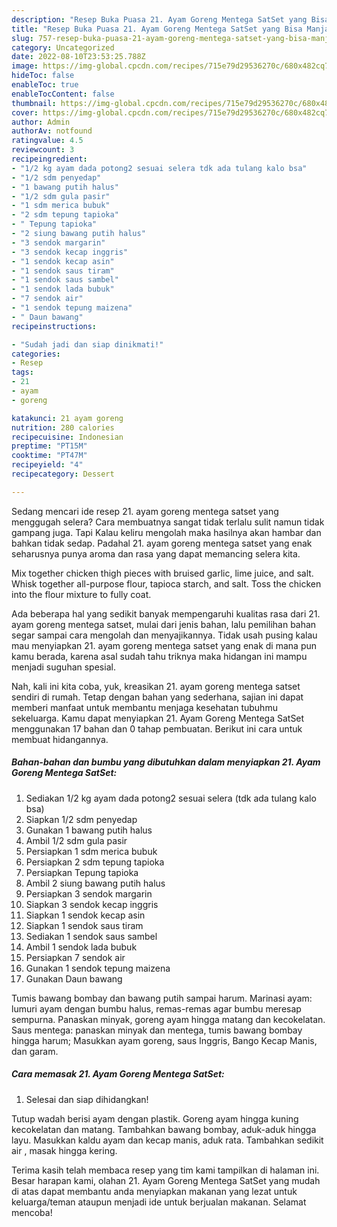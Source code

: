 ```yaml
---
description: "Resep Buka Puasa 21. Ayam Goreng Mentega SatSet yang Bisa Manjain Lidah "
title: "Resep Buka Puasa 21. Ayam Goreng Mentega SatSet yang Bisa Manjain Lidah "
slug: 757-resep-buka-puasa-21-ayam-goreng-mentega-satset-yang-bisa-manjain-lidah
category: Uncategorized
date: 2022-08-10T23:53:25.788Z
image: https://img-global.cpcdn.com/recipes/715e79d29536270c/680x482cq70/21-ayam-goreng-mentega-satset-foto-resep-utama.jpg
hideToc: false
enableToc: true
enableTocContent: false
thumbnail: https://img-global.cpcdn.com/recipes/715e79d29536270c/680x482cq70/21-ayam-goreng-mentega-satset-foto-resep-utama.jpg
cover: https://img-global.cpcdn.com/recipes/715e79d29536270c/680x482cq70/21-ayam-goreng-mentega-satset-foto-resep-utama.jpg
author: Admin
authorAv: notfound
ratingvalue: 4.5
reviewcount: 3
recipeingredient:
- "1/2 kg ayam dada potong2 sesuai selera tdk ada tulang kalo bsa"
- "1/2 sdm penyedap"
- "1 bawang putih halus"
- "1/2 sdm gula pasir"
- "1 sdm merica bubuk"
- "2 sdm tepung tapioka"
- " Tepung tapioka"
- "2 siung bawang putih halus"
- "3 sendok margarin"
- "3 sendok kecap inggris"
- "1 sendok kecap asin"
- "1 sendok saus tiram"
- "1 sendok saus sambel"
- "1 sendok lada bubuk"
- "7 sendok air"
- "1 sendok tepung maizena"
- " Daun bawang"
recipeinstructions:

- "Sudah jadi dan siap dinikmati!"
categories:
- Resep
tags:
- 21
- ayam
- goreng

katakunci: 21 ayam goreng 
nutrition: 280 calories
recipecuisine: Indonesian
preptime: "PT15M"
cooktime: "PT47M"
recipeyield: "4"
recipecategory: Dessert

---
```



Sedang mencari ide resep 21. ayam goreng mentega satset yang menggugah selera? Cara membuatnya sangat tidak terlalu sulit namun tidak gampang juga. Tapi Kalau keliru mengolah maka hasilnya akan hambar dan bahkan tidak sedap. Padahal 21. ayam goreng mentega satset yang enak seharusnya punya aroma dan rasa yang dapat memancing selera kita.


Mix together chicken thigh pieces with bruised garlic, lime juice, and salt. Whisk together all-purpose flour, tapioca starch, and salt. Toss the chicken into the flour mixture to fully coat.

Ada beberapa hal yang sedikit banyak mempengaruhi kualitas rasa dari 21. ayam goreng mentega satset, mulai dari jenis bahan, lalu pemilihan bahan segar sampai cara mengolah dan menyajikannya. Tidak usah pusing kalau mau menyiapkan 21. ayam goreng mentega satset yang enak di mana pun kamu berada, karena asal sudah tahu triknya maka hidangan ini mampu menjadi suguhan spesial.


Nah, kali ini kita coba, yuk, kreasikan 21. ayam goreng mentega satset sendiri di rumah. Tetap dengan bahan yang sederhana, sajian ini dapat memberi manfaat untuk membantu menjaga kesehatan tubuhmu sekeluarga. Kamu dapat menyiapkan 21. Ayam Goreng Mentega SatSet menggunakan 17 bahan dan 0 tahap pembuatan. Berikut ini cara untuk membuat hidangannya.

<!--inarticleads1-->

##### Bahan-bahan dan bumbu yang dibutuhkan dalam menyiapkan 21. Ayam Goreng Mentega SatSet:

1. Sediakan 1/2 kg ayam dada potong2 sesuai selera (tdk ada tulang kalo bsa)
1. Siapkan 1/2 sdm penyedap
1. Gunakan 1 bawang putih halus
1. Ambil 1/2 sdm gula pasir
1. Persiapkan 1 sdm merica bubuk
1. Persiapkan 2 sdm tepung tapioka
1. Persiapkan  Tepung tapioka
1. Ambil 2 siung bawang putih halus
1. Persiapkan 3 sendok margarin
1. Siapkan 3 sendok kecap inggris
1. Siapkan 1 sendok kecap asin
1. Siapkan 1 sendok saus tiram
1. Sediakan 1 sendok saus sambel
1. Ambil 1 sendok lada bubuk
1. Persiapkan 7 sendok air
1. Gunakan 1 sendok tepung maizena
1. Gunakan  Daun bawang


Tumis bawang bombay dan bawang putih sampai harum. Marinasi ayam: lumuri ayam dengan bumbu halus, remas-remas agar bumbu meresap sempurna. Panaskan minyak, goreng ayam hingga matang dan kecokelatan. Saus mentega: panaskan minyak dan mentega, tumis bawang bombay hingga harum; Masukkan ayam goreng, saus Inggris, Bango Kecap Manis, dan garam. 

<!--inarticleads2-->

##### Cara memasak 21. Ayam Goreng Mentega SatSet:


1. Selesai dan siap dihidangkan!

Tutup wadah berisi ayam dengan plastik. Goreng ayam hingga kuning kecokelatan dan matang. Tambahkan bawang bombay, aduk-aduk hingga layu. Masukkan kaldu ayam dan kecap manis, aduk rata. Tambahkan sedikit air , masak hingga kering. 

Terima kasih telah membaca resep yang tim kami tampilkan di halaman ini. Besar harapan kami, olahan 21. Ayam Goreng Mentega SatSet yang mudah di atas dapat membantu anda menyiapkan makanan yang lezat untuk keluarga/teman ataupun menjadi ide untuk berjualan makanan. Selamat mencoba!
